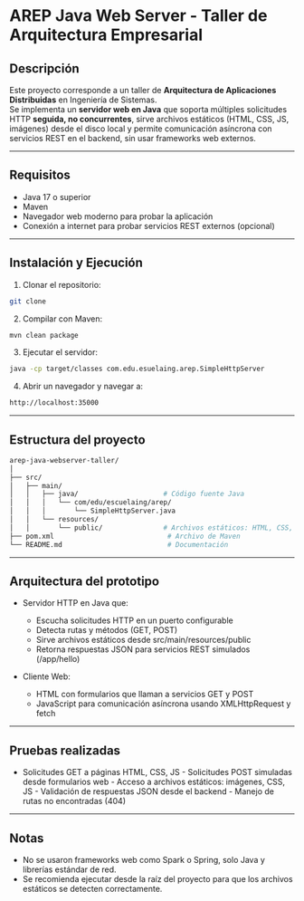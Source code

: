 # AREP Java Web Server - Taller de Arquitectura Empresarial

## Descripción
Este proyecto corresponde a un taller de **Arquitectura de Aplicaciones Distribuidas** en Ingeniería de Sistemas.  
Se implementa un **servidor web en Java** que soporta múltiples solicitudes HTTP **seguida, no concurrentes**, sirve archivos estáticos (HTML, CSS, JS, imágenes) desde el disco local y permite comunicación asíncrona con servicios REST en el backend, sin usar frameworks web externos.

---

## Requisitos
- Java 17 o superior
- Maven
- Navegador web moderno para probar la aplicación
- Conexión a internet para probar servicios REST externos (opcional)

---

## Instalación y Ejecución

1. Clonar el repositorio:
```bash
git clone
```
2. Compilar con Maven:
```bash
mvn clean package
```
3. Ejecutar el servidor:
```bash
java -cp target/classes com.edu.esuelaing.arep.SimpleHttpServer
```
4. Abrir un navegador y navegar a:
```bash
http://localhost:35000
```

---

## Estructura del proyecto
```bash
arep-java-webserver-taller/
│
├── src/
│   ├── main/
│   │   ├── java/                     # Código fuente Java
│   │   │   └── com/edu/escuelaing/arep/
│   │   │       └── SimpleHttpServer.java
│   │   └── resources/
│   │       └── public/               # Archivos estáticos: HTML, CSS, JS, imágenes
├── pom.xml                            # Archivo de Maven
└── README.md                          # Documentación
```

---

## Arquitectura del prototipo
 - Servidor HTTP en Java que:
    - Escucha solicitudes HTTP en un puerto configurable
    - Detecta rutas y métodos (GET, POST)
    - Sirve archivos estáticos desde src/main/resources/public
    - Retorna respuestas JSON para servicios REST simulados (/app/hello)

  - Cliente Web:
      - HTML con formularios que llaman a servicios GET y POST
      - JavaScript para comunicación asíncrona usando XMLHttpRequest y fetch

---

## Pruebas realizadas

  - Solicitudes GET a páginas HTML, CSS, JS
        - Solicitudes POST simuladas desde formularios web
        - Acceso a archivos estáticos: imágenes, CSS, JS
        - Validación de respuestas JSON desde el backend
        - Manejo de rutas no encontradas (404)

---

## Notas
   - No se usaron frameworks web como Spark o Spring, solo Java y librerías estándar de red.
   - Se recomienda ejecutar desde la raíz del proyecto para que los archivos estáticos se detecten correctamente.

